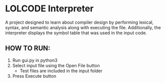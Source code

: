# LOLCODE Interpreter
A project designed to learn about compiler design by performing lexical, syntax, and semantic analysis along with executing the file. Additionally, the interpreter displays the symbol table that was used in the input code.

## HOW TO RUN:
1. Run gui.py in python3
2. Select input file using the Open File button
   - Test files are included in the input folder
3. Press Execute button
